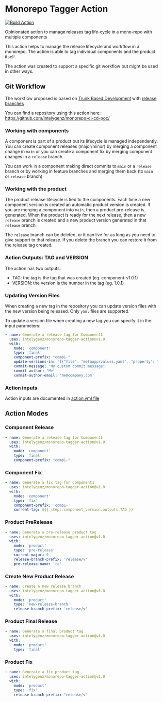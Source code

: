 # Monorepo Tagger Action

[![Build Action](https://github.com/intelygenz/monorepo-tagger-action/actions/workflows/release.yml/badge.svg)](https://github.com/intelygenz/monorepo-tagger-action/actions/workflows/release.yml)

Opinionated action to manage releases tag life-cycle in a mono-repo with multiple components

This action helps to manage the release lifecycle and workflow in a monorepo. The action is able to tag individual 
components and the product itself.

The action was created to support a specific git workflow but might be used in other ways.

## Git Workflow

The workflow proposed is based on [Trunk Based Development](https://trunkbaseddevelopment.com/) with 
[release branches](https://trunkbaseddevelopment.com/branch-for-release/)

You can find a repository using this action here: https://github.com/intelygenz/monorepo-ci-cd-poc/

### Working with components

A component is part of a product but its lifecycle is managed independently. You can create component releases (major/minor)
by merging a component change in `main` or you can create a component fix by merging component changes in a `release` branch.

You can work in a component making direct commits to `main` or a `release` branch or by working in feature branches and
merging them back (to `main` or `release` branch)

### Working with the product

The product release lifecycle is tied to the components. Each time a new component version is created an automatic product
version is created. If you are merging a component into `main`, then a product pre-release is generated. When the product
is ready for the next release, then a new `release` branch is created and a new product version generated in that `release` branch.

The `release` branch can be deleted, or it can live for as long as you need to give support to that release. If you delete
the branch you can restore it from the release tag created.

### Action Outputs: TAG and VERSION

The action has two outputs:

- TAG: the tag is the tag that was created (eg. component-v1.0.1)  
- VERSION: the version is the number in the tag (eg. 1.0.1)

### Updating Version Files

When creating a new tag in the repository you can update version files with the new version being released. Only `yaml` files are supported.

To update a version file when creating a new tag you can specify it in the input parameters:

```yaml
- name: Generate a release tag for Component1
  uses: intelygenz/monorepo-tagger-action@v1.0
  with:
    mode: 'component'
    type: 'final'
    component-prefix: "comp1-"
    update-versions-in: '[{"file": "metaapp/values.yaml", "property": "helloWorld.tag"}]'
    commit-message: 'My custom commit message'
    commit-author: 'Me'
    commit-author-email: 'me@company.com'
```

### Action inputs

Action inputs are documented in [action.yml file](action.yml)

## Action Modes

### Component Release

```yaml
- name: Generate a release tag for Component1
  uses: intelygenz/monorepo-tagger-action@v1.0
  with:
    mode: 'component'
    type: 'final'
    component-prefix: "comp1-"
```

### Component Fix

```yaml
- name: Generate a fix tag for Component1
  uses: intelygenz/monorepo-tagger-action@v1.0
  with:
    mode: 'component'
    type: 'fix'
    component-prefix: 'comp1-'
    current-tag: ${{ steps.component_version.outputs.TAG }}
```

### Product PreRelease  

```yaml
- name: Generate a pre-release product tag
  uses: intelygenz/monorepo-tagger-action@v1.0
  with:
    mode: 'product'
    type: 'pre-release'
    current-major: 0
    release-branch-prefix: 'release/v'
    pre-release-name: 'rc'
```

### Create New Product Release

```yaml
- name: Create a new release branch
  uses: intelygenz/monorepo-tagger-action@v1.0
  with:
    mode: 'product'
    type: 'new-release-branch'
    release-branch-prefix: 'release/v'
```

### Product Final Release

```yaml
- name: Generate a final product tag
  uses: intelygenz/monorepo-tagger-action@v1.0
  with:
    mode: 'product'
    type: 'final'
```

### Product Fix

```yaml
- name: Generate a fix product tag
  uses: intelygenz/monorepo-tagger-action@v1.0
  with:
    mode: 'product'
    type: 'fix'
    release-branch-prefix: "release/v"
```
